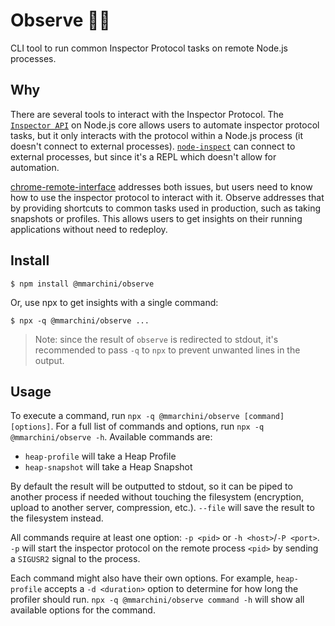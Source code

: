 # Observe 🕵‍♀

CLI tool to run common Inspector Protocol tasks on remote Node.js processes.

## Why

There are several tools to interact with the Inspector Protocol. The 
[`Inspector API`](https://nodejs.org/api/inspector.html) on Node.js core allows 
users to automate inspector protocol tasks, but it only interacts with the 
protocol within a Node.js process (it doesn't connect to external processes). 
[`node-inspect`](https://github.com/nodejs/node-inspect) can connect to
external processes, but since it's a REPL which doesn't allow for automation. 

[chrome-remote-interface](https://github.com/cyrus-and/chrome-remote-interface)
addresses both issues, but users need to know how to use the inspector protocol
to interact with it. Observe addresses that by providing shortcuts to common
tasks used in production, such as taking snapshots or profiles. This allows
users to get insights on their running applications without need to redeploy.

## Install

```console
$ npm install @mmarchini/observe
```

Or, use npx to get insights with a single command:

```console
$ npx -q @mmarchini/observe ...
```

> Note: since the result of `observe` is redirected to stdout, it's recommended
> to pass `-q` to `npx` to prevent unwanted lines in the output.

## Usage

To execute a command, run `npx -q @mmarchini/observe [command] [options]`. For
a full list of commands and options, run `npx -q @mmarchini/observe -h`.
Available commands are:

  * `heap-profile` will take a Heap Profile
  * `heap-snapshot` will take a Heap Snapshot

By default the result will be outputted to stdout, so it can be piped to
another process if needed without touching the filesystem (encryption, upload
to another server, compression, etc.). `--file` will save the result to the
filesystem instead.

All commands require at least one option: `-p <pid>` or 
`-h <host>`/`-P <port>`. `-p` will start the inspector protocol on the remote
process `<pid>` by sending a `SIGUSR2` signal to the process.

Each command might also have their own options. For example, `heap-profile`
accepts a `-d <duration>` option to determine for how long the profiler should
run. `npx -q @mmarchini/observe command -h` will show all available options for
the command.
